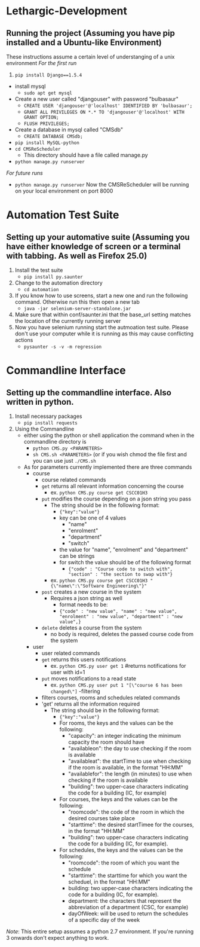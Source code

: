 Lethargic-Development
=====================
## Running the project (Assuming you have pip installed and a Ubuntu-like Environment)
These instructions assume a certain level of understanging of a unix environment
_For the first run_

1. `pip install Django==1.5.4`
- install mysql
	- `sudo apt get mysql`
- Create a new user called "djangouser" with password "bulbasaur"
	- `CREATE USER 'djangouser'@'localhost' IDENTIFIED BY 'bulbasaur';`
	- `GRANT ALL PRIVILEGES ON *.* TO 'djangouser'@'localhost' WITH GRANT OPTION;`
	- `FLUSH PRIVILEGES;`
- Create a database in mysql called "CMSdb"
	- `CREATE DATABASE CMSdb;`
- `pip install MySQL-python`
- `cd CMSReScheduler`
    - This directory should have a file called manage.py
- `python manage.py runserver`

_For future runs_
- `python manage.py runserver`
Now the CMSReScheduler will be running on your local environment on port 8000

Automation Test Suite
=====================
## Setting up your automative suite (Assuming you have either knowledge of screen or a terminal with tabbing. As well as Firefox 25.0)

1. Install the test suite
	- `pip install py.saunter`
2. Change to the automation directory
	- `cd automation`
3. If you know how to use screens, start a new one and run the following command. Otherwise run this then open a new tab
	- `java -jar selenium-server-standalone.jar`
4. Make sure that within conf/saunter.ini that the base_url setting matches the location of the currently running server
5. Now you have selenium running start the autmoation test suite. Please don't use your computer while it is running as this may cause conflicting actions
	- `pysaunter -s -v -m regression`

Commandline Interface
=====================
## Setting up the commandline interface. Also written in python.
1. Install necessary packages
	- `pip install requests`
2. Using the Commandline
	- either using the python or shell application the command when in the commandline directory is
		- `python CMS.py <PARAMETERS>`
		- `sh CMS.sh <PARAMETERS>` (or if you wish chmod the file first and you can use just `./CMS.sh`
	- As for parameters currently implemented there are three commands
		- course
			- course related commands
			- `get` returns all relevant information concerning the course
				- ex. `python CMS.py course get CSCC01H3`
			- `put` modifies the course depending on a json string you pass
				- The string should be in the following format:
					- `{"key":"value"}`
					- key can be one of 4 values
						- "name"
						- "enrolment"
						- "department"
						- "switch"
					- the value for "name", "enrolment" and "department" can be strings
					- for switch the value should be of the following format
						- `{"code" : "Course code to switch with", "section" : "the section to swap with"}`
				- ex. `python CMS.py course get CSCC01H3 "{\"name\":\"Software Engineering\"}"`
			- `post` creates a new course in the system
				- Requires a json string as well
					- format needs to be:
					- `{"code" : "new value", "name" : "new value", "enrolment" : "new value", "department" : "new value",}`
			- `delete` deletes a course from the system
				- no body is required, deletes the passed course code from the system
		- user
			- user related commands
			- `get` returns this users notifications
				- ex. `python CMS.py user get 1` #returns notifications for user with id=1
			- `put` moves notifications to a read state
				- ex. `python CMS.py user put 1 "[\"course 6 has been changed\"]`
		-filtering
			- filters courses, rooms and schedules related commands
			- 'get' returns all the information required
				- The string should be in the following format:
					- `{"key":"value"}`
					- For rooms, the keys and the values can be the following:
						- "capacity": an integer indicating the minimum capacity the room should have
						- "availableon": the day to use checking if the room is available
						- "availableat": the startTime to use when checking if the room is available, in the format "HH:MM"
						- "availablefor": the length (in minutes) to use when checking if the room is available
						- "building": two upper-case characters indicating the code for a building (IC, for example)
					- For courses, the keys and the values can be the following:
						- "roomcode": the code of the room in which the desired courses take place
						- "starttime": the desired startTimee for the courses, in the format "HH:MM"
						- "building": two upper-case characters indicating the code for a building (IC, for example).
					- For schedules, the keys and the values can be the following:
						- "roomcode": the room of which you want the schedule
						- "starttime": the starttime for which you want the scheduel, in the format "HH:MM"
						- building: two upper-case characters indicating the code for a building (IC, for example).
						- department: the characters that represent the abbreviation of a department (CSC, for example)
						- dayOfWeek: will be used to return the schedules of a specific day of the week


_Note_: This entire setup assumes a python 2.7 environment. If you're running 3 onwards don't expect anything to work.
